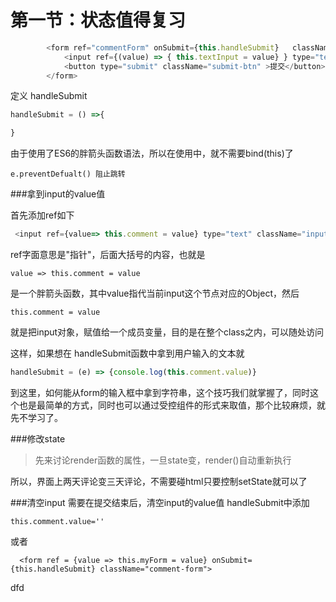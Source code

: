 # 第一节：状态值得复习

```js
        <form ref="commentForm" onSubmit={this.handleSubmit}   className="comment-form">
            <input ref={(value) => { this.textInput = value} } type="text" className="input" />
            <button type="submit" className="submit-btn" >提交</button>
        </form>

```


定义 handleSubmit

```js
handleSubmit = () =>{

}
```
由于使用了ES6的胖箭头函数语法，所以在使用中，就不需要bind(this)了

```
e.preventDefualt() 阻止跳转
```
###拿到input的value值

首先添加ref如下

```js
 <input ref={value=> this.comment = value} type="text" className="input" />
```
ref字面意思是"指针"，后面大括号的内容，也就是
```
value => this.comment = value
```
是一个胖箭头函数，其中value指代当前input这个节点对应的Object，然后
```
this.comment = value
```
就是把input对象，赋值给一个成员变量，目的是在整个class之内，可以随处访问

这样，如果想在 handleSubmit函数中拿到用户输入的文本就

```js
handleSubmit = (e) => {console.log(this.comment.value)}
```
到这里，如何能从form的输入框中拿到字符串，这个技巧我们就掌握了，同时这个也是最简单的方式，同时也可以通过受控组件的形式来取值，那个比较麻烦，就先不学习了。

###修改state

>先来讨论render函数的属性，一旦state变，render()自动重新执行

所以，界面上两天评论变三天评论，不需要碰html只要控制setState就可以了


###清空input
需要在提交结束后，清空input的value值
handleSubmit中添加
```
this.comment.value=''
```
或者

```
  <form ref = {value => this.myForm = value} onSubmit={this.handleSubmit} className="comment-form">
```
dfd
